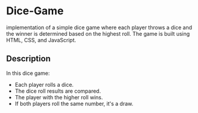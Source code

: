 # Dice-Game
implementation of a simple dice game where each player throws a dice and the winner is determined based on the highest roll. The game is built using HTML, CSS, and JavaScript.

## Description
In this dice game:

- Each player rolls a dice.
- The dice roll results are compared.
- The player with the higher roll wins.
- If both players roll the same number, it's a draw.
